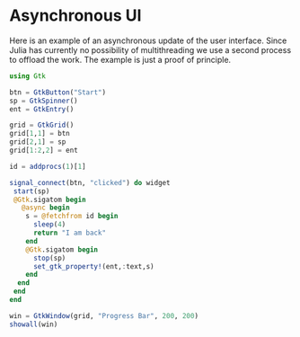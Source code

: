 # Asynchronous UI

Here is an example of an asynchronous update of the user interface. Since
Julia has currently no possibility of multithreading we use a second process
to offload the work. The example is just a proof of principle.

```julia
using Gtk

btn = GtkButton("Start")
sp = GtkSpinner()
ent = GtkEntry()

grid = GtkGrid()
grid[1,1] = btn
grid[2,1] = sp
grid[1:2,2] = ent

id = addprocs(1)[1]

signal_connect(btn, "clicked") do widget
 start(sp)
 @Gtk.sigatom begin
   @async begin
    s = @fetchfrom id begin
      sleep(4)
      return "I am back"
    end
    @Gtk.sigatom begin
      stop(sp)
      set_gtk_property!(ent,:text,s)
    end
  end
 end
end

win = GtkWindow(grid, "Progress Bar", 200, 200)
showall(win)
```


